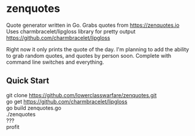 # zenquotes
Quote generator written in Go. Grabs quotes from https://zenquotes.io \
Uses charmbracelet/lipgloss library for pretty output https://github.com/charmbracelet/lipgloss 

Right now it only prints the quote of the day. I'm planning to add the ability to grab random quotes, and quotes by person soon. Complete with command line switches and everything.

## Quick Start

git clone https://github.com/lowerclasswarfare/zenquotes.git \
go get https://github.com/charmbracelet/lipgloss \
go build zenquotes.go \
./zenquotes \
??? \
profit
